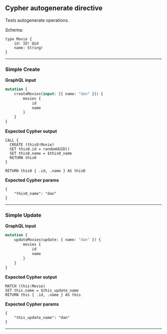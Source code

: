 ## Cypher autogenerate directive

Tests autogenerate operations.

Schema:

```schema
type Movie {
    id: ID! @id
    name: String!
}
```

---

### Simple Create

**GraphQL input**

```graphql
mutation {
    createMovies(input: [{ name: "dan" }]) {
        movies {
            id
            name
        }
    }
}
```

**Expected Cypher output**

```cypher
CALL {
  CREATE (this0:Movie)
  SET this0.id = randomUUID()
  SET this0.name = $this0_name
  RETURN this0
}

RETURN this0 { .id, .name } AS this0
```

**Expected Cypher params**

```cypher-params
{
    "this0_name": "dan"
}
```

---

### Simple Update

**GraphQL input**

```graphql
mutation {
    updateMovies(update: { name: "dan" }) {
        movies {
            id
            name
        }
    }
}
```

**Expected Cypher output**

```cypher
MATCH (this:Movie)
SET this.name = $this_update_name
RETURN this { .id, .name } AS this
```

**Expected Cypher params**

```cypher-params
{
    "this_update_name": "dan"
}
```

---
